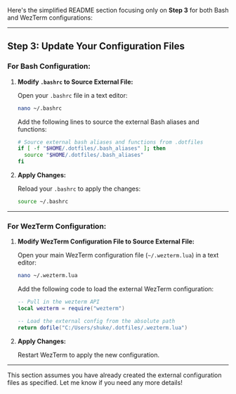 Here's the simplified README section focusing only on **Step 3** for both Bash and WezTerm configurations:

---

## Step 3: Update Your Configuration Files

### **For Bash Configuration:**

1. **Modify `.bashrc` to Source External File:**

   Open your `.bashrc` file in a text editor:

   ```bash
   nano ~/.bashrc
   ```

   Add the following lines to source the external Bash aliases and functions:

   ```bash
   # Source external bash aliases and functions from .dotfiles
   if [ -f "$HOME/.dotfiles/.bash_aliases" ]; then
     source "$HOME/.dotfiles/.bash_aliases"
   fi
   ```

2. **Apply Changes:**

   Reload your `.bashrc` to apply the changes:

   ```bash
   source ~/.bashrc
   ```

---

### **For WezTerm Configuration:**

1. **Modify WezTerm Configuration File to Source External File:**

   Open your main WezTerm configuration file (`~/.wezterm.lua`) in a text editor:

   ```bash
   nano ~/.wezterm.lua
   ```

   Add the following code to load the external WezTerm configuration:

   ```lua
   -- Pull in the wezterm API
   local wezterm = require("wezterm")

   -- Load the external config from the absolute path
   return dofile("C:/Users/shuke/.dotfiles/.wezterm.lua")
   ```

2. **Apply Changes:**

   Restart WezTerm to apply the new configuration.

---

This section assumes you have already created the external configuration files as specified. Let me know if you need any more details!
